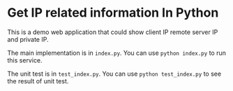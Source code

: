 
# Get IP related information In Python

This is a demo web application that could show client IP remote server IP and private IP.

The main implementation is in `index.py`. 
You can use `python index.py` to run this service.

The unit test is in `test_index.py`. 
You can use `python test_index.py` to see the result of unit test.
